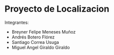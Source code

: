 # Proyecto de Localizacion


Integrantes:

- Breyner Felipe Meneses Muñoz
- Andrés Botero Flórez
- Santiago Correa Usuga
- Miguel Angel Giraldo Giraldo
